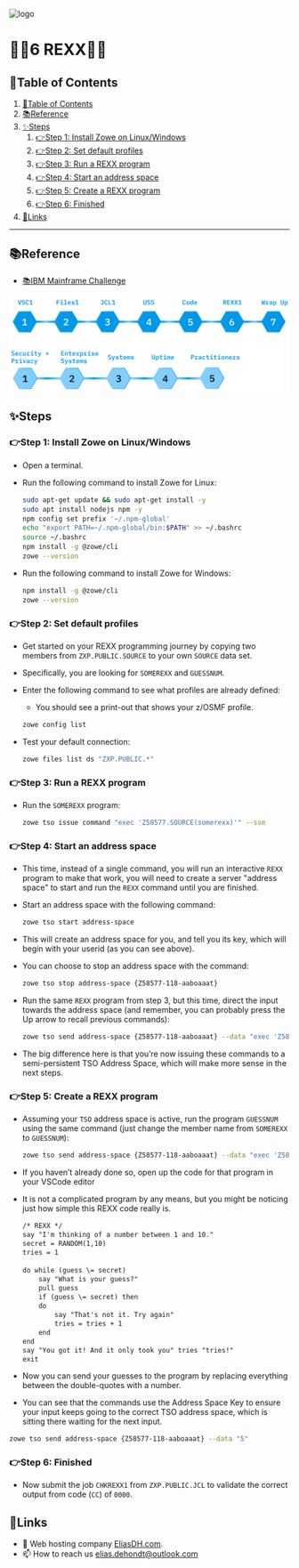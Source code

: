 ![logo](https://eliasdh.com/assets/media/images/logo-github.png)
# 💙🤍6 REXX🤍💙

## 📘Table of Contents

1. [📘Table of Contents](#📘table-of-contents)
2. [📚Reference](#📚reference)
3. [✨Steps](#✨steps)
    1. [👉Step 1: Install Zowe on Linux/Windows](#👉step-1-install-zowe-on-linuxwindows)
    2. [👉Step 2: Set default profiles](#👉step-2-set-default-profiles)
    3. [👉Step 3: Run a REXX program](#👉step-3-run-a-rexx-program)
    4. [👉Step 4: Start an address space](#👉step-4-start-an-address-space)
    5. [👉Step 5: Create a REXX program](#👉step-5-create-a-rexx-program)
    6. [👉Step 6: Finished](#👉step-6-finished)
4. [🔗Links](#🔗links)

---

## 📚Reference

- [📚IBM Mainframe Challenge](https://ibmzxplore-static.s3.eu-gb.cloud-object-storage.appdomain.cloud/REXX1.pdf)

![IBM Fundamentals](/Images/IBM-Fundamentals+Concepts.png)

## ✨Steps

### 👉Step 1: Install Zowe on Linux/Windows

- Open a terminal.
- Run the following command to install Zowe for Linux:
    ```bash
    sudo apt-get update && sudo apt-get install -y
    sudo apt install nodejs npm -y
    npm config set prefix '~/.npm-global'
    echo "export PATH=~/.npm-global/bin:$PATH" >> ~/.bashrc
    source ~/.bashrc
    npm install -g @zowe/cli
    zowe --version
    ```

- Run the following command to install Zowe for Windows:
    ```bash
    npm install -g @zowe/cli
    zowe --version
    ```

### 👉Step 2: Set default profiles

- Get started on your REXX programming journey by copying two members from `ZXP.PUBLIC.SOURCE` to your own `SOURCE` data set.
- Specifically, you are looking for `SOMEREXX` and `GUESSNUM`.
- Enter the following command to see what profiles are already defined:
    - You should see a print-out that shows your z/OSMF profile.
    ```bash
    zowe config list
    ```

- Test your default connection:
    ```bash
    zowe files list ds "ZXP.PUBLIC.*"
    ```

### 👉Step 3: Run a REXX program

- Run the `SOMEREXX` program:
    ```bash
    zowe tso issue command "exec 'Z58577.SOURCE(somerexx)'" --ssm
    ```

### 👉Step 4: Start an address space

- This time, instead of a single command, you will run an interactive `REXX` program to make that work, you will need to create a server "address space" to start and run the `REXX` command until you are finished.
- Start an address space with the following command:
    ```bash
    zowe tso start address-space
    ```
- This will create an address space for you, and tell you its key, which will begin with your userid (as you can see above).
- You can choose to stop an address space with the command:
    ```bash
    zowe tso stop address-space {Z58577-118-aaboaaat}
    ```

- Run the same `REXX` program from step 3, but this time, direct the input towards the address space (and remember, you can probably press the Up arrow to recall previous commands):
    ```bash
    zowe tso send address-space {Z58577-118-aaboaaat} --data "exec 'Z58577.SOURCE(somerexx)'"
    ```
- The big difference here is that you’re now issuing these commands to a semi-persistent TSO Address Space, which will make more sense in the next steps.

### 👉Step 5: Create a REXX program

- Assuming your `TSO` address space is active, run the program `GUESSNUM` using the same command (just change the member name from `SOMEREXX` to `GUESSNUM`):
    ```bash
    zowe tso send address-space {Z58577-118-aaboaaat} --data "exec 'Z58577.SOURCE(guessnum)'"
    ```

- If you haven’t already done so, open up the code for that program in your VSCode editor
- It is not a complicated program by any means, but you might be noticing just how simple this REXX code really is.
    ```rexx
    /* REXX */
    say "I'm thinking of a number between 1 and 10."
    secret = RANDOM(1,10)
    tries = 1

    do while (guess \= secret)
        say "What is your guess?"
        pull guess
        if (guess \= secret) then
        do
            say "That's not it. Try again"
            tries = tries + 1
        end
    end
    say "You got it! And it only took you" tries "tries!"
    exit
    ```
- Now you can send your guesses to the program by replacing everything between the double-quotes with a number.
- You can see that the commands use the Address Space Key to ensure your input keeps going to the correct TSO address space, which is sitting there waiting for the next input.
```bash
zowe tso send address-space {Z58577-118-aaboaaat} --data "5"
```

### 👉Step 6: Finished

- Now submit the job `CHKREXX1` from `ZXP.PUBLIC.JCL` to validate the correct output from code (`CC`) of `0000`.

## 🔗Links
- 👯 Web hosting company [EliasDH.com](https://eliasdh.com).
- 📫 How to reach us elias.dehondt@outlook.com
